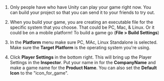 1. Only people have who have Unity can play your game right now. You can build your project so that you can send it to your friends to try out. 

2. When you build your game, you are creating an executable file for the specific system that you choose. That could be PC, Mac, & Linux. Or it could be on a mobile platform! To build a game go (**File > Build Settings**)

3. In the **Platform** menu make sure PC, MAc, Linux Standalone is selected. Make sure the **Target Platform** is the operating system you're using.

4. Click **Player Settings** in the bottom right. This will bring up the Player Settings in the **Inspector**. Put your name in for the **CompanyName** and make a game name for the **Product Name**. You can also set the **Default Icon** to the "icon_for_game". 